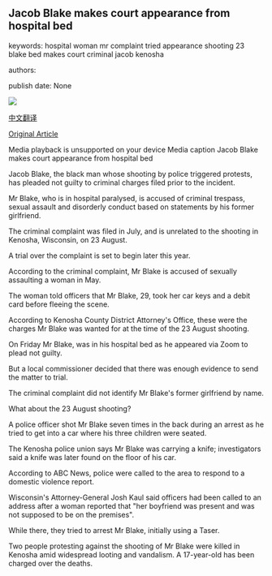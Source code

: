 ## Jacob Blake makes court appearance from hospital bed

keywords: hospital woman mr complaint tried appearance shooting 23 blake bed makes court criminal jacob kenosha

authors: 

publish date: None

![](https://ichef.bbci.co.uk/images/ic/1024x576/p08ql4my.jpg)

[中文翻译](Jacob%20Blake%20makes%20court%20appearance%20from%20hospital%20bed_zh.md)

[Original Article](https://www.bbc.com/news/world-us-canada-54036131)

Media playback is unsupported on your device Media caption Jacob Blake makes court appearance from hospital bed

Jacob Blake, the black man whose shooting by police triggered protests, has pleaded not guilty to criminal charges filed prior to the incident.

Mr Blake, who is in hospital paralysed, is accused of criminal trespass, sexual assault and disorderly conduct based on statements by his former girlfriend.

The criminal complaint was filed in July, and is unrelated to the shooting in Kenosha, Wisconsin, on 23 August.

A trial over the complaint is set to begin later this year.

According to the criminal complaint, Mr Blake is accused of sexually assaulting a woman in May.

The woman told officers that Mr Blake, 29, took her car keys and a debit card before fleeing the scene.

According to Kenosha County District Attorney's Office, these were the charges Mr Blake was wanted for at the time of the 23 August shooting.

On Friday Mr Blake, was in his hospital bed as he appeared via Zoom to plead not guilty.

But a local commissioner decided that there was enough evidence to send the matter to trial.

The criminal complaint did not identify Mr Blake's former girlfriend by name.

What about the 23 August shooting?

A police officer shot Mr Blake seven times in the back during an arrest as he tried to get into a car where his three children were seated.

The Kenosha police union says Mr Blake was carrying a knife; investigators said a knife was later found on the floor of his car.

According to ABC News, police were called to the area to respond to a domestic violence report.

Wisconsin's Attorney-General Josh Kaul said officers had been called to an address after a woman reported that "her boyfriend was present and was not supposed to be on the premises".

While there, they tried to arrest Mr Blake, initially using a Taser.

Two people protesting against the shooting of Mr Blake were killed in Kenosha amid widespread looting and vandalism. A 17-year-old has been charged over the deaths.